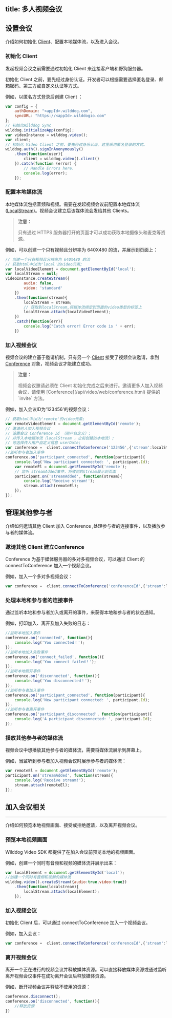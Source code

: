 title: 多人视频会议
---

## 设置会议

介绍如何初始化 [Client](/guide/video/core.html#Client)、配置本地媒体流，以及进入会议。

### 初始化 Client

发起视频会议之前需要通过初始化 Client 来连接客户端和野狗服务器。

初始化 Client 之前，要先经过身份认证。开发者可以根据需要选择匿名登录、邮箱密码、第三方或自定义认证等方式。

例如，以匿名方式登录后创建 Client ：

```javascript
var config = {
    authDomain: "<appId>.wilddog.com",
    syncURL: "https://<appId>.wilddogio.com"
};
// 初始化Wilddog Sync
wilddog.initializeApp(config);
var videoInstance = wilddog.video();
var client;
// 初始化 Video Client 之前，要先经过身份认证。这里采用匿名登录的方式。
wilddog.auth().signInAnonymously()
    .then(function(user){
        client = wilddog.video().client()
    }).catch(function (error) {
        // Handle Errors here.
        console.log(error);
    });
```

### 配置本地媒体流

本地媒体流包括音频和视频。需要在发起视频会议前配置本地媒体流([LocalStream](/api/video/web/localStream.html))。视频会议建立后该媒体流会发给其他 Clients。

<blockquote class="warning">
  <p><strong>注意：</strong></p>
  只有通过 HTTPS 服务器打开的页面才可以成功获取本地摄像头和麦克等资源。
</blockquote>

例如，可以创建一个只有视频且分辨率为 640X480 的流，并展示到页面上：

```javascript
// 创建一个只有视频且分辨率为 640X480 的流
// 获取html中id为'local'的video元素;
var localVideoElement = document.getElementById('local');
var localStream = null;
videoInstance.createStream({
        audio: false,
        video: 'standard'
    })
    .then(function(stream){
        localStream = stream;
        // 获取到localStream,将媒体流绑定到页面的video类型的标签上
        localStream.attach(localVideoElement);
    })
    .catch(function(err){
        console.log("Catch error! Error code is " + err);
    })
```

### 加入视频会议

视频会议的建立基于邀请机制，只有另一个 [Client](/api/video/web/wilddogVideoClient.html) 接受了视频会议邀请，拿到 [Conference](/api/video/web/conference.html) 对象，视频会议才能建立成功。

<blockquote class="warning">
  <p><strong>注意：</strong></p>
  视频会议邀请必须在 Client 初始化完成之后来进行。邀请更多人加入视频会议，请使用 [Conference](/api/video/web/conference.html) 提供的 `invite` 方法。
</blockquote>

例如，加入会议ID为'123456'的视频会议：

```javascript
// 获取html中id为'remote'的video元素;
var remoteVideoElement = document.getElementById('remote');
// 邀请他人加入视频会议
// 设置会议 Conference Id （用户自定义）;
// 并传入本地媒体流（localStream ，之前创建的本地流）;
// 可选择传入用户自定义信息 userDate;
var conference =  client.connectToConference('123456',{'stream':localStream,'userDate':'somethings'});
//监听参与者加入事件
conference.on('participant_connected', function(participant){
    console.log('New participant connected: ', participant.Id);
    var remoteEl = document.getElementById('remote');
    // 监听 streamAdded事件，将收到的stream展示到页面
    participant.on('streamAdded', function(stream){
        console.log('Receive stream!');
        stream.attach(remoteEl);
    });
});
```

## 管理其他参与者

介绍如何邀请其他 Client 加入 Conference ,处理参与者的连接事件，以及播放参与者的媒体流。

### 邀请其他 Client 建立Conference

Conference 为基于媒体服务器的多对多视频会议，可以通过 Client 的 connectToConference 加入一个视频会议。

例如，加入一个多对多视频会议：

```javascript
var conference =  client.connectToConference('conferenceId',{'stream':localStream,'userDate':'somethings'});
```

### 处理本地和参与者的连接事件

通过监听本地和参与者加入或离开的事件，来获得本地和参与者的状态通知。

例如，打印加入、离开及加入失败的日志：

```javascript
//监听本地加入事件
conference.on('connected', function(){
    console.log('You connected！');
});
//监听本地加入失败事件
conference.on('connect_failed', function(){
    console.log('You connect failed！');
});
//监听本地断开事件
conference.on('disconnected', function(){
    console.log('You disconnected！');
});
//监听参与者加入事件
conference.on('participant_connected', function(participant){
    console.log('New participant connected: ', participant.Id);
});
//监听参与者离开事件
conference.on('participant_disconnected', function(participant){
    console.log('A participant disconnected: ', participant.Id);
});
```

### 播放其他参与者的媒体流

视频会议中想播放其他参与者的媒体流，需要将媒体流展示到屏幕上。

例如，当监听到参与者加入视频会议时展示参与者的媒体流：

```javascript
var remoteEl = document.getElementById('remote');
participant.on('streamAdded', function(stream){
    console.log('Receive stream!');
    stream.attach(remoteEl);
});
```

## 加入会议相关
---

介绍如何预览本地视频画面、接受或拒绝邀请，以及离开视频会议。

### 预览本地视频画面

Wilddog Video SDK 都提供了在加入会议前预览本地的视频画面。

例如，创建一个同时有音频和视频的媒体流并展示出来：

```javascript
var localElement = document.getElementById('local');
//创建一个同时有音频和视频的媒体流
wilddog.video().createStream({audio:true,video:true})
    .then(function(localstream){
        localStream.attach(localElement);
    });
```

### 加入视频会议

初始化 Client 后，可以通过 connectToConference 加入一个视频会议。

例如，加入会议：

```javascript
var conference =  client.connectToConference('conferenceId',{'stream':localStream,'userDate':'somethings'});
```

### 离开视频会议

离开一个正在进行的视频会议并释放媒体资源。可以直接释放媒体资源或通过监听离开视频会议事件在成功离开会议后释放媒体资源。

例如，断开视频会议并释放不使用的资源：

```javascript
conference.disconnect();
conference.on('disconnected', function(){
    //释放资源
})
```
